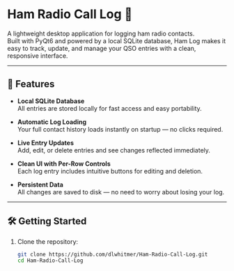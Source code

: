 # Ham Radio Call Log 📡

A lightweight desktop application for logging ham radio contacts.  
Built with PyQt6 and powered by a local SQLite database, Ham Log makes it easy to track, update, and manage your QSO entries with a clean, responsive interface.

---

## 🚀 Features

- **Local SQLite Database**  
  All entries are stored locally for fast access and easy portability.

- **Automatic Log Loading**  
  Your full contact history loads instantly on startup — no clicks required.

- **Live Entry Updates**  
  Add, edit, or delete entries and see changes reflected immediately.

- **Clean UI with Per-Row Controls**  
  Each log entry includes intuitive buttons for editing and deletion.

- **Persistent Data**  
  All changes are saved to disk — no need to worry about losing your log.

---

## 🛠️ Getting Started

1. Clone the repository:

   ```bash
   git clone https://github.com/dlwhitmer/Ham-Radio-Call-Log.git
   cd Ham-Radio-Call-Log

